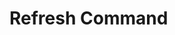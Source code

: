 <!-- TITLE: Refresh Command -->
<!-- SUBTITLE: A quick summary of Refresh Command -->

# Refresh Command